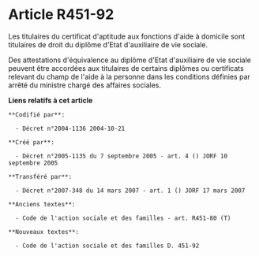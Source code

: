 # Article R451-92

Les titulaires du certificat d'aptitude aux fonctions d'aide à domicile sont titulaires de droit du diplôme d'Etat
d'auxiliaire de vie sociale.

Des attestations d'équivalence au diplôme d'Etat d'auxiliaire de vie sociale peuvent être accordées aux titulaires de
certains diplômes ou certificats relevant du champ de l'aide à la personne dans les conditions définies par arrêté du
ministre chargé des affaires sociales.

**Liens relatifs à cet article**

	**Codifié par**:

	  - Décret n°2004-1136 2004-10-21

	**Créé par**:

	  - Décret n°2005-1135 du 7 septembre 2005 - art. 4 () JORF 10 septembre 2005

	**Transféré par**:

	  - Décret n°2007-348 du 14 mars 2007 - art. 1 () JORF 17 mars 2007

	**Anciens textes**:

	  - Code de l'action sociale et des familles - art. R451-80 (T)

	**Nouveaux textes**:

	  - Code de l'action sociale et des familles D. 451-92
